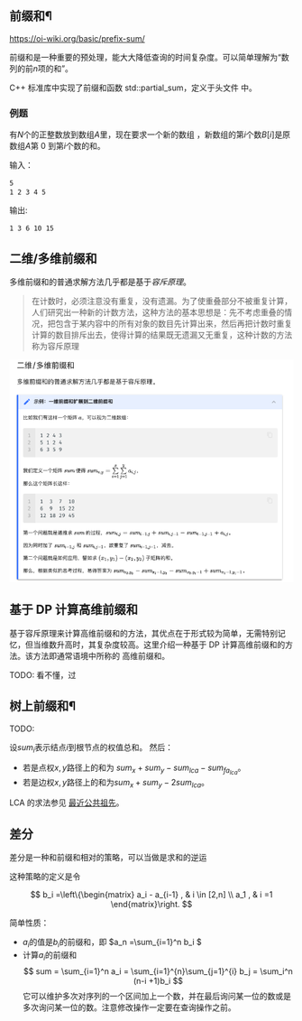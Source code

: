 ## 前缀和¶

https://oi-wiki.org/basic/prefix-sum/

前缀和是一种重要的预处理，能大大降低查询的时间复杂度。可以简单理解为“数列的前$n$项的和”。

C++ 标准库中实现了前缀和函数 std::partial_sum，定义于头文件 <numeric> 中。

### 例题

有$N$个的正整数放到数组$A$里，现在要求一个新的数组 ，新数组的第$i$个数$B[i]$是原数组$A$第 0 到第$i$个数的和。

输入：

```
5
1 2 3 4 5
```

输出:

```
1 3 6 10 15
```

## 二维/多维前缀和

多维前缀和的普通求解方法几乎都是基于*容斥原理*。

> 在计数时，必须注意没有重复，没有遗漏。为了使重叠部分不被重复计算，人们研究出一种新的计数方法，这种方法的基本思想是：先不考虑重叠的情况，把包含于某内容中的所有对象的数目先计算出来，然后再把计数时重复计算的数目排斥出去，使得计算的结果既无遗漏又无重复，这种计数的方法称为容斥原理

![](images/2021-11-15-10-48-10.png)

## 基于 DP 计算高维前缀和

基于容斥原理来计算高维前缀和的方法，其优点在于形式较为简单，无需特别记忆，但当维数升高时，其复杂度较高。这里介绍一种基于 DP 计算高维前缀和的方法。该方法即通常语境中所称的 高维前缀和。

TODO: 看不懂，过

## 树上前缀和¶


TODO: 

设$sum_i$表示结点$i$到根节点的权值总和。
然后：

-   若是点权$x,y$路径上的和为 $sum_x +sum_y - sum_{lca} - sum_{fa_{lca}}$。
-   若是边权$x,y$路径上的和为$sum_x+sum_y - 2sum_{lca}$。

LCA 的求法参见 [最近公共祖先](https://oi-wiki.org/graph/lca/)。


## 差分


差分是一种和前缀和相对的策略，可以当做是求和的逆运

这种策略的定义是令

$$
b_i =\left\{\begin{matrix}
 a_i - a_{i-1} , & i \in [2,n] \\
 a_1 , & i =1
\end{matrix}\right.
$$


简单性质：

- $a_i$的值是$b_i$的前缀和，即 $a_n =\sum_{i=1}^n b_i $
- 计算$a_i$的前缀和 
$$
sum = \sum_{i=1}^n a_i = \sum_{i=1}^{n}\sum_{j=1}^{i} b_j = \sum_i^n (n-i +1)b_i
$$
它可以维护多次对序列的一个区间加上一个数，并在最后询问某一位的数或是多次询问某一位的数。注意修改操作一定要在查询操作之前。
